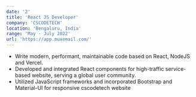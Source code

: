 ```yaml
---
date: '2'
title: 'React JS Developer'
company: 'CSCODETECH'
location: 'Bengaluru, India'
range: 'May - July 2022'
url: 'https://app.muxemail.com/'
---
```


- Write modern, performant, maintainable code based on React, NodeJS and Vercel.
- Developed and integrated React components for high-traffic service-based website, serving a global user community.
- Utilized JavaScript frameworks and incorporated Bootstrap and Material-UI for responsive cscodetech website
